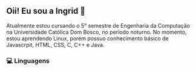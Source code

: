 ## Oii! Eu sou a Ingrid 🎀

Atualmente estou cursando o 5° semestre de Engenharia da Computação na Universidade Católica Dom Bosco, no período noturno.
No momento, estou aprendendo Linux, porém possuo conhecimento básico de Javascrpit, HTML, CSS, C, C++ e Java.

<!--### 💌 Contato
![Gmail](https://img.shields.io/badge/Gmail-D14836?style=for-the-badge&logo=gmail&logoColor=white) ![LinkedIn](https://img.shields.io/badge/linkedin-%230077B5.svg?style=for-the-badge&logo=linkedin&logoColor=white)-->


### 💻 Linguagens


<!--
**ingrdfinger/ingrdfinger** is a ✨ _special_ ✨ repository because its `README.md` (this file) appears on your GitHub profile.

Here are some ideas to get you started:

- 🔭 I’m currently working on ...
- 🌱 I’m currently learning ...
- 👯 I’m looking to collaborate on ...
- 🤔 I’m looking for help with ...
- 💬 Ask me about ...
- 📫 How to reach me: ...
- 😄 Pronouns: ...
- ⚡ Fun fact: ...
https://www.webfx.com/tools/emoji-cheat-sheet/ (emojis)
https://github.com/anuraghazra/github-readme-stats (estatísticas)
https://github.com/Ileriayo/markdown-badges?tab=readme-ov-file#badges (linguagens)

Meu nome é Ingrid e atualmente estou cursando o 3° semestre de Engenharia da Computação na Universidade Católica Dom Bosco, no período noturno.
No momento, estou aprendendo a linguagem Java, porém possuo conhecimento básico de Javascrpit, HTML, CSS, C e C++.

### 💻 Linguagens
![Java](https://img.shields.io/badge/java-%23ED8B00.svg?style=for-the-badge&logo=openjdk&logoColor=white) ![JavaScript](https://img.shields.io/badge/javascript-%23323330.svg?style=for-the-badge&logo=javascript&logoColor=%23F7DF1E) 

### 💌 Contato
-->



